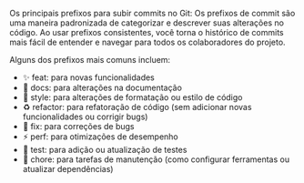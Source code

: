 
Os principais prefixos para subir commits no Git:
Os prefixos de commit são uma maneira padronizada de categorizar e descrever suas alterações no código. Ao usar prefixos consistentes, você torna o histórico de commits mais fácil de entender e navegar para todos os colaboradores do projeto.

Alguns dos prefixos mais comuns incluem:

* :sparkles: feat: para novas funcionalidades
* :memo: docs: para alterações na documentação
* :lipstick: style: para alterações de formatação ou estilo de código
* :recycle: refactor: para refatoração de código (sem adicionar novas funcionalidades ou corrigir bugs)
* :bug: fix: para correções de bugs
* :zap: perf: para otimizações de desempenho
* :test_tube: test: para adição ou atualização de testes
* :wrench: chore: para tarefas de manutenção (como configurar ferramentas ou atualizar dependências)